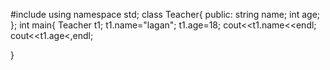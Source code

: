 #include<iostream>
using namespace std;
 class Teacher{
 public:
 string name;
 int age;
 };
 int main{
 Teacher t1;
 t1.name="lagan";
 t1.age=18;
 cout<<t1.name<<endl;
 cout<<t1.age<,endl;
 
 
 }
